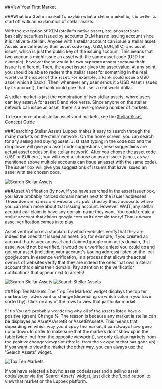 ##View Your First Market

###What is a Stellar market
To explain what a stellar market is, it is better to start off with an explanation of stellar assets:

With the exception of XLM (stellar's native asset), stellar assets are basically securities issued by accounts (XLM has no issuing account since it is native to stellar).
Anyone with a stellar account can issue a stellar asset. Assets are defined by their asset code (e.g. USD, EUR, BTC) and asset issuer, which is just the public key of the issuing account.
This means that two accounts might issue an asset with the same asset code (USD for example), however these would be two seperate assets because their issuer is different.
Then, the asset issuer gives the asset value. At any point, you should be able to redeem the stellar asset for something in the real world via the issuer of the asset.
For example, a bank could issue a USD asset which it backs. Then, whenever any user sends it a USD Asset (issued by its account), the bank could give that user a real world dollar.

A stellar market is just the combination of two stellar assets, where users can buy asset A for asset B and vice versa. Since anyone on the stellar network can issue an asset, there is a ever-growing number of markets.

To learn more about stellar assets and markets, see the <a href="https://www.stellar.org/developers/guides/concepts/assets.html" target="_blank">Stellar Asset Concept Guide</a>

###Searching Stellar Assets
Lupoex makes it easy to search through the many markets on the stellar network. On the home screen, you can search for any selling and buying asset.
Just start typing in the code box and the dropdown will give you asset code suggestions (these suggestions are actual asset codes on the stellar network).
After you choose the asset code (USD or EUR etc.), you will need to choose an asset issuer (since, as we mentioned above multiple accounts can issue an asset with the same code).
The issuer box will give you suggestions of issuers that have issued an asset with the chosen code.

![Search Stellar Assets](/images/getting-started/view-your-first-market/search-assets.png)

###Asset Verification
By now, if you have searched in the asset issuer box, you have probably noticed domain names next to the issuer addresses.
These domain names are website urls published by these accounts where you can learn more about that issuing account.
However, WAIT, any stellar account can claim to have any domain name they want. You could create a stellar account that claims google.com as its domain today!
That is where asset verification comes in to play.

Asset verification is a standard by which websites verify that they are indeed the ones that issued an asset.
So, for example, if you created an account that issued an asset and claimed google.com as its domain, that asset would not be verified.
It would be unverified unless you could go and get your asset (including your account's issuing address) listed on the real google.com.
In essence verification, is a process that allows the actual owners of websites verify that they are indeed the ones that own a stellar account that claims their domain.
Pay attention to the verification notifications that appear next to assets!

![Search Stellar Assets](/images/getting-started/view-your-first-market/asset-verified.png)
![Search Stellar Assets](/images/getting-started/view-your-first-market/asset-not-verified.png)

###Top Ten Markets
The 'Top Ten Markets' widget displays the top ten markets by trade count or change (depending on which column you have sorted by). Click on any of the rows to view that particular market.

!!! tip
    You are probably wondering why all of the assets listed have a positive (green) Change %. The reason is because any market in stellar can be displayed as AssetA/AssetB or AssetB/AssetA. 
    This means that depending on which way you display the market, it can always have gone up or down. In order to make sure that the markets don't show up in the table twice (but from the opposite viewpoint),
    we only display markets from the positive change viewpoint (that is, from the viewpoint that has gone up). If you want to view the market the other way, you can always use the 'Search Assets' widget.
    
![Top Ten Markets](/images/getting-started/view-your-first-market/top-ten-markets.png)

If you have selected a buying asset code/issuer and a selling asset code/issuer via the 'Search Assets' widget, just click the 'Load button' to view that market on the Lupoex platform.